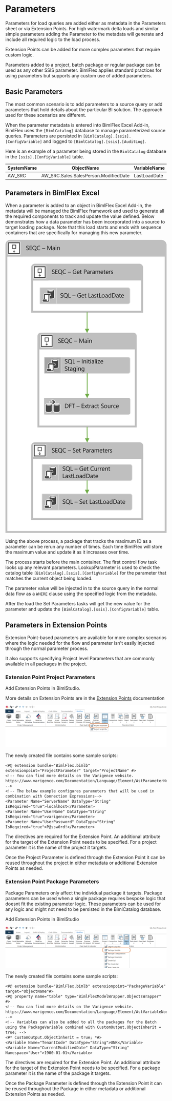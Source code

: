 # Parameters

Parameters for load queries are added either as metadata in the Parameters sheet or via Extension Points. For high watermark delta loads and similar simple parameters adding the Parameter to the metadata will generate and include all required logic to the load process.

Extension Points can be added for more complex parameters that require custom logic.

Parameters added to a project, batch package or regular package can be used as any other SSIS parameter. BimlFlex applies standard practices for using parameters but supports any custom use of added parameters.

## Basic Parameters

The most common scenario is to add parameters to a source query or add parameters that hold details about the particular BI solution. The approach used for these scenarios are different.

When the parameter metadata is entered into BimlFlex Excel Add-in, BimlFlex uses the `[BimlCatalog]` database to manage parameterized source queries. Parameters are persisted in `[BimlCatalog].[ssis].[ConfigVariable]` and logged to `[BimlCatalog].[ssis].[AuditLog]`.

Here is an example of a parameter being stored in the `BimlCatalog` database in the `[ssis].[ConfigVariable]` table.

| SystemName | ObjectName | VariableName | VariableValue | ExecutionID |
|------------|------------|------------- |---------------|-------------|
|AW_SRC | AW_SRC.Sales.SalesPerson.ModifiedDate | LastLoadDate | 20/09/2015 | 109 |

## Parameters in BimlFlex Excel

When a parameter is added to an object in BimlFlex Excel Add-in, the metadata will be managed the BimlFlex framework and used to generate all the required components to track and update the value defined. Below demonstrates how a data parameter has been incorporated into a source to target loading package. Note that this load starts and ends with sequence containers that are specifically for managing this new parameter.

![Parameters ETL Pattern](images/bimlflex_ss_v5_parameters_etl_pattern.png "Parameters ETL Pattern")

Using the above process, a package that tracks the maximum ID as a parameter can be rerun any number of times. Each time BimlFlex will store the maximum value and update it as it increases over time.

The process starts before the main container. The first control flow task looks up any relevant parameters. LookupParameter is used to check the catalog table `[BimlCatalog].[ssis].[ConfigVariable]` for the parameter that matches the current object being loaded.

The parameter value will be injected in to the source query in the normal data flow as a `WHERE` clause using the specified logic from the metadata.

After the load the Set Parameters tasks will get the new value for the parameter and update the `[BimlCatalog].[ssis].[ConfigVariable]` table.

## Parameters in Extension Points

Extension Point-based parameters are available for more complex scenarios where the logic needed for the flow and parameter isn't easily injected through the normal parameter process.

It also supports specifying Project level Parameters that are commonly available in all packages in the project.

### Extension Point Project Parameters

Add Extension Points in BimlStudio.

More details on Extension Points are in the [Extension Points](extension-points.md) documentation

![Create Project Parameter](images/bimlflex_ss_v5_extension_points_create_project_parameter.png "Create Project Parameter")

The newly created file contains some sample scripts:

```biml
<#@ extension bundle="BimlFlex.bimlb" extensionpoint="ProjectParameter" target="ProjectName" #>
<!-- You can find more details on the Varigence website. https://www.varigence.com/Documentation/Language/Element/AstParameterNode -->
<!-- The below example configures parameters that will be used in combination with Connection Expressions-->
<Parameter Name="ServerName" DataType="String" IsRequired="true">localhost</Parameter>
<Parameter Name="UserName" DataType="String" IsRequired="true">varigence</Parameter>
<Parameter Name="UserPassword" DataType="String" IsRequired="true">P@ssw0rd!</Parameter>
```

The directives are required for the Extension Point. An additional attribute for the target of the Extension Point needs to be specified. For a project parameter it is the name of the project it targets.

Once the Project Parameter is defined through the Extension Point it can be reused throughout the project in either metadata or additional Extension Points as needed.

### Extension Point Package Parameters

Package Parameters only affect the individual package it targets. Package parameters can be used when a single package requires bespoke logic that doesnt fit the existing parameter logic. These parameters can be used for any logic and might not need to be persisted in the BimlCatalog database.

Add Extension Points in BimlStudio

![Create Package Parameter](images/bimlflex_ss_v5_extension_points_create_package_parameter.png "Create Package Parameter")

The newly created file contains some sample scripts:

```biml
<#@ extension bundle="BimlFlex.bimlb" extensionpoint="PackageVariable" target="ObjectName"#>
<#@ property name="table" type="BimlFlexModelWrapper.ObjectsWrapper" #>
<!-- You can find more details on the Varigence website. https://www.varigence.com/Documentation/Language/Element/AstVariableNode -->
<!-- Variables can also be added to all the packages for the Batch using the PackageVariable combined with CustomOutput.ObjectInherit = true; -->
<#* CustomOutput.ObjectInherit = true; *#>
<Variable Name="TenantCode" DataType="String">UNK</Variable>
<Variable Name="CurrentModifiedDate" DataType="String" Namespace="User">1900-01-01</Variable>
```

The directives are required for the Extension Point. An additional attribute for the target of the Extension Point needs to be specified. For a package parameter it is the name of the package it targets.

Once the Package Parameter is defined through the Extension Point it can be reused throughout the Package in either metadata or additional Extension Points as needed.